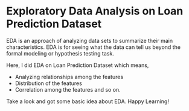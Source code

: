 # Exploratory Data Analysis on Loan Prediction Dataset
EDA is an approach of analyzing data sets to summarize their main characteristics.
EDA is for seeing what the data can tell us beyond the formal modeling or hypothesis testing task.

Here, I did EDA on Loan Prediction Dataset which means,
- Analyzing relationships among the features
- Distribution of the features
- Correlation among the features and so on.

Take a look and got some basic idea about EDA. Happy Learning!
